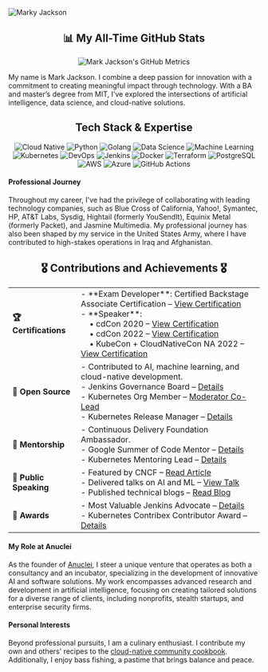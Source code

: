![Marky Jackson](https://i.ibb.co/zPzLYSB/IMG-0669.jpg)

<div align="center">
  <h2>📊 My All-Time GitHub Stats</h2>

  <img src="./metrics.svg" alt="Mark Jackson's GitHub Metrics" />
</div>

My name is Mark Jackson. I combine a deep passion for innovation with a commitment to creating meaningful impact through technology. With a BA and master’s degree from MIT, I’ve explored the intersections of artificial intelligence, data science, and cloud-native solutions.

<div align="center">
  <h2>Tech Stack & Expertise</h2>
  <img src="https://img.shields.io/badge/Cloud%20Native-CNCF-informational?style=for-the-badge&logo=cloudsmith&logoColor=white" alt="Cloud Native" />
  <img src="https://img.shields.io/badge/Python-3.9-blue?style=for-the-badge&logo=python&logoColor=white" alt="Python" />
  <img src="https://img.shields.io/badge/Go-1.19-blue?style=for-the-badge&logo=go&logoColor=white" alt="Golang" />
  <img src="https://img.shields.io/badge/Data%20Science-Analysis-informational?style=for-the-badge&logo=apache-spark&logoColor=white" alt="Data Science" />
  <img src="https://img.shields.io/badge/Machine%20Learning-Modeling-important?style=for-the-badge&logo=tensorflow&logoColor=white" alt="Machine Learning" />
  <img src="https://img.shields.io/badge/Kubernetes-Orchestration-blue?style=for-the-badge&logo=kubernetes&logoColor=white" alt="Kubernetes" />
  <img src="https://img.shields.io/badge/DevOps-CICD-success?style=for-the-badge&logo=jenkins&logoColor=white" alt="DevOps" />
  <img src="https://img.shields.io/badge/Jenkins-Automation-orange?style=for-the-badge&logo=jenkins&logoColor=white" alt="Jenkins" />
  <img src="https://img.shields.io/badge/Docker-Containerization-blue?style=for-the-badge&logo=docker&logoColor=white" alt="Docker" />
  <img src="https://img.shields.io/badge/Terraform-IaC-623CE4?style=for-the-badge&logo=terraform&logoColor=white" alt="Terraform" />
  <img src="https://img.shields.io/badge/PostgreSQL-Database-316192?style=for-the-badge&logo=postgresql&logoColor=white" alt="PostgreSQL" />
  <img src="https://img.shields.io/badge/AWS-Cloud-orange?style=for-the-badge&logo=amazon-aws&logoColor=white" alt="AWS" />
  <img src="https://img.shields.io/badge/Azure-Cloud-blue?style=for-the-badge&logo=microsoft-azure&logoColor=white" alt="Azure" />
  <img src="https://img.shields.io/badge/GitHub%20Actions-Automation-green?style=for-the-badge&logo=github-actions&logoColor=white" alt="GitHub Actions" />
</div> 

#### Professional Journey

Throughout my career, I've had the privilege of collaborating with leading technology companies, such as Blue Cross of California, Yahoo!, Symantec, HP, AT&T Labs, Sysdig, Hightail (formerly YouSendIt), Equinix Metal (formerly Packet), and Jasmine Multimedia. My professional journey has also been shaped by my service in the United States Army, where I have contributed to high-stakes operations in Iraq and Afghanistan.

<div align="center">
  <h2>🎖️ Contributions and Achievements 🎖️</h2>
  <table>
    <tr>
      <td><strong>🏆 Certifications</strong></td>
      <td>
        - **Exam Developer**: Certified Backstage Associate Certification – <a href="https://www.credly.com/badges/1b5a6de3-e6d9-452b-8752-ff8687a94d3a">View Certification</a><br>
        - **Speaker**:<br>
        &nbsp;&nbsp;&nbsp;&nbsp;• cdCon 2020 – <a href="https://www.credly.com/badges/b59dd708-ab91-45b9-bed2-c9d3f132efcf/public_url">View Certification</a><br>
        &nbsp;&nbsp;&nbsp;&nbsp;• cdCon 2022 – <a href="https://www.credly.com/badges/554b47b8-260b-4f25-8392-6825330e7103/public_url">View Certification</a><br>
        &nbsp;&nbsp;&nbsp;&nbsp;• KubeCon + CloudNativeCon NA 2022 – <a href="https://www.credly.com/badges/75f117fb-c312-4baf-811a-9be3d5179203/public_url">View Certification</a>
      </td>
    </tr>
    <tr>
      <td><strong>🔧 Open Source</strong></td>
      <td>
        - Contributed to AI, machine learning, and cloud-native development.<br>
        - Jenkins Governance Board – <a href="https://groups.google.com/g/jenkinsci-dev/c/JusGlXCwbx0/m/2yHT3BFcAAAJ">Details</a><br>
        - Kubernetes Org Member – <a href="https://github.com/kubernetes/community/pull/5783#issuecomment-841935980">Moderator Co-Lead</a><br>
        - Kubernetes Release Manager – <a href="https://github.com/markyjackson-taulia/sig-release/blob/master/release-managers.md">Details</a>
      </td>
    </tr>
    <tr>
      <td><strong>🤝 Mentorship</strong></td>
      <td>
        - Continuous Delivery Foundation Ambassador.<br>
        - Google Summer of Code Mentor – <a href="https://summerofcode.withgoogle.com/archive/2019/organizations/4658407594786816">Details</a><br>
        - Kubernetes Mentoring Lead – <a href="https://github.com/kubernetes/community/blob/master/mentoring/OWNERS#L6">Details</a>
      </td>
    </tr>
    <tr>
      <td><strong>📢 Public Speaking</strong></td>
      <td>
        - Featured by CNCF – <a href="https://www.cncf.io/blog/2020/02/18/why-i-contribute-to-the-open-source-community-and-you-should-too/">Read Article</a><br>
        - Delivered talks on AI and ML – <a href="https://www.youtube.com/watch?v=h4hKSXjCqyI">View Talk</a><br>
        - Published technical blogs – <a href="https://cd.foundation/blog/2020/05/29/mlops-an-introduction/">Read Blog</a>
      </td>
    </tr>
    <tr>
      <td><strong>🌟 Awards</strong></td>
      <td>
        - Most Valuable Jenkins Advocate – <a href="https://www.businesswire.com/news/home/20200924005128/en/DevOps-World-2020-Award-Winners-Announced">Details</a><br>
        - Kubernetes Contribex Contributor Award – <a href="https://www.kubernetes.dev/community/awards/2022/#contributor-experience">Details</a>
      </td>
    </tr>
  </table>
</div>

#### My Role at Anuclei

As the founder of [Anuclei](https://anuclei.com), I steer a unique venture that operates as both a consultancy and an incubator, specializing in the development of innovative AI and software solutions. My work encompasses advanced research and development in artificial intelligence, focusing on creating tailored solutions for a diverse range of clients, including nonprofits, stealth startups, and enterprise security firms.

#### Personal Interests

Beyond professional pursuits, I am a culinary enthusiast. I contribute my own and others' recipes to the [cloud-native community cookbook](https://github.com/cncf/cloud-native-community-cookbook). Additionally, I enjoy bass fishing, a pastime that brings balance and peace.
